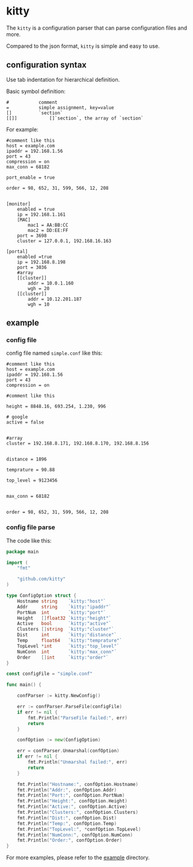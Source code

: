 # kitty

The `kitty` is a configuration parser that can parse configuration files and more.

Compared to the json format, `kitty` is simple and easy to use.

## configuration syntax

Use tab indentation for hierarchical definition.

Basic symbol definition:
```
#			comment
=			simple assignment, key=value
[]			`section`
[[]]			[]`section`, the array of `section`
```

For example:
```
#comment like this
host = example.com
ipaddr = 192.168.1.56
port = 43
compression = on
max_conn = 68182

port_enable = true

order = 98, 652, 31, 599, 566, 12, 208


[monitor]
	enabled = true
	ip = 192.168.1.161
	[MAC]
		mac1 = AA:BB:CC
		mac2 = DD:EE:FF
	port = 3698
	cluster = 127.0.0.1, 192.168.16.163

[portal]
	enabled =true
	ip = 192.168.8.198
	port = 3036
	#array
	[[cluster]]
		addr = 10.0.1.160
		wgh = 20
	[[cluster]]
		addr = 10.12.201.187
		wgh = 10
```

## example

### config file
config file named `simple.conf` like this:
```
#comment like this
host = example.com
ipaddr = 192.168.1.56
port = 43
compression = on

#comment like this

height = 8848.16, 693.254, 1.230, 996

# google
active = false


#array
cluster = 192.168.8.171, 192.168.8.170, 192.168.8.156


distance = 1896

temprature = 90.88

top_level = 9123456


max_conn = 68182


order = 98, 652, 31, 599, 566, 12, 208
```
### config file parse

The code like this:
```go
package main

import (
	"fmt"

	"github.com/kitty"
)

type ConfigOption struct {
	Hostname string    `kitty:"host"`
	Addr     string    `kitty:"ipaddr"`
	PortNum  int       `kitty:"port"`
	Height   []float32 `kitty:"height"`
	Active   bool      `kitty:"active"`
	Clusters []string  `kitty:"cluster"`
	Dist     int       `kitty:"distance"`
	Temp     float64   `kitty:"temprature"`
	TopLevel *int      `kitty:"top_level"`
	NumConn  int       `kitty:"max_conn"`
	Order    []int     `kitty:"order"`
}

const configFile = "simple.conf"

func main() {

	confParser := kitty.NewConfig()

	err := confParser.ParseFile(configFile)
	if err != nil {
		fmt.Println("ParseFile failed:", err)
		return
	}

	confOption := new(ConfigOption)

	err = confParser.Unmarshal(confOption)
	if err != nil {
		fmt.Println("Unmarshal failed:", err)
		return
	}

	fmt.Println("Hostname:", confOption.Hostname)
	fmt.Println("Addr:", confOption.Addr)
	fmt.Println("Port:", confOption.PortNum)
	fmt.Println("Height:", confOption.Height)
	fmt.Println("Active:", confOption.Active)
	fmt.Println("Clusters:", confOption.Clusters)
	fmt.Println("Dist:", confOption.Dist)
	fmt.Println("Temp:", confOption.Temp)
	fmt.Println("TopLevel:", *confOption.TopLevel)
	fmt.Println("NumConn:", confOption.NumConn)
	fmt.Println("Order:", confOption.Order)
}
```

For more examples, please refer to the [example](https://github.com/yangeagle/kitty/tree/master/example) directory.
 
